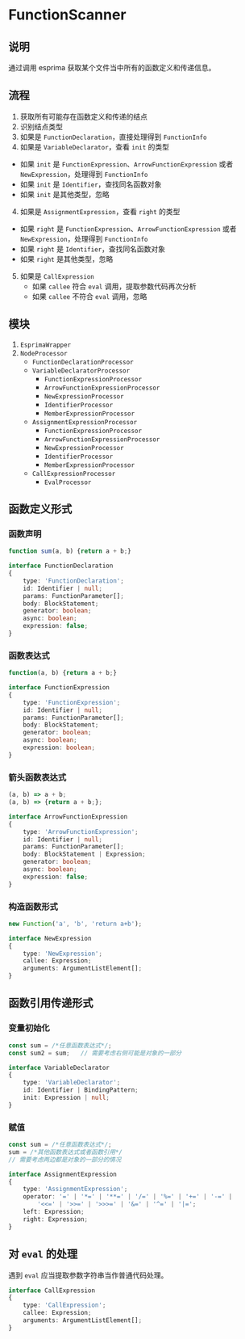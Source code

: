 # FunctionScanner

## 说明

通过调用 esprima 获取某个文件当中所有的函数定义和传递信息。

## 流程

1. 获取所有可能存在函数定义和传递的结点
2. 识别结点类型
3. 如果是 `FunctionDeclaration`，直接处理得到 `FunctionInfo`
4. 如果是 `VariableDeclarator`，查看 `init` 的类型
  - 如果 `init` 是 `FunctionExpression`、`ArrowFunctionExpression` 或者 `NewExpression`，处理得到 `FunctionInfo`
  - 如果 `init` 是 `Identifier`，查找同名函数对象
  - 如果 `init` 是其他类型，忽略
4. 如果是 `AssignmentExpression`，查看 `right` 的类型
  - 如果 `right` 是 `FunctionExpression`、`ArrowFunctionExpression` 或者 `NewExpression`，处理得到 `FunctionInfo`
  - 如果 `right` 是 `Identifier`，查找同名函数对象
  - 如果 `right` 是其他类型，忽略
5. 如果是 `CallExpression`
   - 如果 `callee` 符合 `eval` 调用，提取参数代码再次分析
   - 如果 `callee` 不符合 `eval` 调用，忽略

## 模块

1. `EsprimaWrapper`
2. `NodeProcessor`
   - `FunctionDeclarationProcessor`
   - `VariableDeclaratorProcessor`
     - `FunctionExpressionProcessor`
     - `ArrowFunctionExpressionProcessor`
     - `NewExpressionProcessor`
     - `IdentifierProcessor`
     - `MemberExpressionProcessor`
   - `AssignmentExpressionProcessor`
     - `FunctionExpressionProcessor`
     - `ArrowFunctionExpressionProcessor`
     - `NewExpressionProcessor`
     - `IdentifierProcessor`
     - `MemberExpressionProcessor`
   - `CallExpressionProcessor`
     - `EvalProcessor` 

## 函数定义形式

### 函数声明

```js
function sum(a, b) {return a + b;}
```

```ts
interface FunctionDeclaration 
{ 
    type: 'FunctionDeclaration'; 
    id: Identifier | null; 
    params: FunctionParameter[]; 
    body: BlockStatement; 
    generator: boolean;
    async: boolean;
    expression: false; 
}
```

### 函数表达式

```js
function(a, b) {return a + b;}
```

```ts
interface FunctionExpression 
{
    type: 'FunctionExpression'; 
    id: Identifier | null; 
    params: FunctionParameter[]; 
    body: BlockStatement; 
    generator: boolean;
    async: boolean;
    expression: boolean; 
}
```

### 箭头函数表达式

```js
(a, b) => a + b;
(a, b) => {return a + b;};
```

```ts
interface ArrowFunctionExpression 
{ 
    type: 'ArrowFunctionExpression'; 
    id: Identifier | null;
    params: FunctionParameter[];
    body: BlockStatement | Expression; 
    generator: boolean;
    async: boolean;
    expression: false; 
}
```

### 构造函数形式

```js
new Function('a', 'b', 'return a+b');
```

```ts
interface NewExpression 
{
    type: 'NewExpression';
    callee: Expression;
    arguments: ArgumentListElement[];
}
```

## 函数引用传递形式

### 变量初始化

```js
const sum = /*任意函数表达式*/;
const sum2 = sum;   // 需要考虑右侧可能是对象的一部分
```

```ts
interface VariableDeclarator 
{
    type: 'VariableDeclarator';
    id: Identifier | BindingPattern; 
    init: Expression | null;
}
```

### 赋值

```js
const sum = /*任意函数表达式*/;
sum = /*其他函数表达式或者函数引用*/
// 需要考虑两边都是对象的一部分的情况
```

```ts
interface AssignmentExpression 
{
    type: 'AssignmentExpression';
    operator: '=' | '*=' | '**=' | '/=' | '%=' | '+=' | '-=' |
        '<<=' | '>>=' | '>>>=' | '&=' | '^=' | '|=';
    left: Expression;
    right: Expression;
}
```


## 对 `eval` 的处理

遇到 `eval` 应当提取参数字符串当作普通代码处理。

```ts
interface CallExpression 
{
    type: 'CallExpression';
    callee: Expression;
    arguments: ArgumentListElement[];
}
```